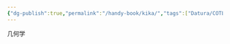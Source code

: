 ```yaml
---
{"dg-publish":true,"permalink":"/handy-book/kika/","tags":["Datura/COTLAB/Handy"],"noteIcon":""}
---
```



几何学


